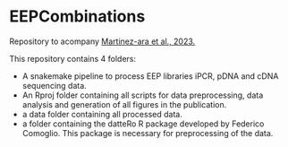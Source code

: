 # EEPCombinations
Repository to acompany [Martinez-ara et al., 2023.](https://elifesciences.org/reviewed-preprints/91994v2)

This repository contains 4 folders:

* A snakemake pipeline to process EEP libraries iPCR, pDNA and cDNA sequencing data.
* An Rproj folder containing all scripts for data preprocessing, data analysis and generation of all figures in the publication.
* a data folder containing all processed data.
* a folder containing the datteRo R package developed by Federico Comoglio. This package is necessary for preprocessing of the data.

